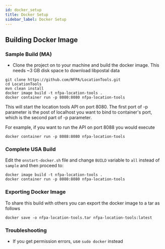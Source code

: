 ```yaml
---
id: docker_setup
title: Docker Setup
sidebar_label: Docker Setup
---
```


## Building Docker Image


### Sample Build (MA)

- Clone the project on to your machine and build the docker image. This needs ~3 GB disk space to download libpostal data

```
git clone https://github.com/NFPA/LocationTools.git
cd LocationTools
mvn clean install
docker image build -t nfpa-location-tools .
docker container run -p 8080:8080 nfpa-location-tools
```

This will start the location tools API on port 8080. The first port of -p parameter is the post of localhost you want to bind to container's port, which is the second part of -p parameter.

For example, if you want to run the API on port 8088 you would execute

```
docker container run -p 8088:8080 nfpa-location-tools
```

### Complete USA Build

Edit the `onstart-docker.sh` file and change `BUILD` variable to `all` instead of `sample` and then proceed  to:

```
docker image build -t nfpa-location-tools .
docker container run -p 8080:8080 nfpa-location-tools
```

### Exporting Docker Image

To share this build with others you can export the docker image to a tar as follows

```
docker save -o nfpa-location-tools.tar nfpa-location-tools:latest
```


### Troubleshooting

- If you get permission errors, use `sudo docker` instead

